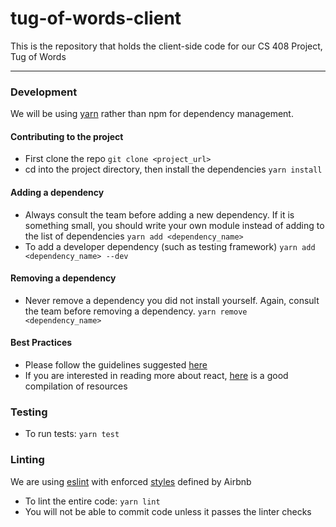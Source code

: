 # tug-of-words-client
This is the repository that holds the client-side code for our CS 408 Project, Tug of Words
***

### Development
We will be using [yarn](https://yarnpkg.com/en/) rather than npm for dependency management.
#### Contributing to the project
- First clone the repo
`git clone <project_url>`
- cd into the project directory, then install the dependencies
`yarn install`
#### Adding a dependency
- Always consult the team before adding a new dependency. If it is something small, you should write your own module instead of adding to the list of dependencies
`yarn add <dependency_name>`
- To add a developer dependency (such as testing framework)
`yarn add <dependency_name> --dev`
#### Removing a dependency
- Never remove a dependency you did not install yourself. Again, consult the team before removing a dependency.
`yarn remove <dependency_name>`
#### Best Practices
- Please follow the guidelines suggested [here](https://github.com/wearehive/project-guidelines)
- If you are interested in reading more about react, [here](https://github.com/markerikson/react-redux-links/blob/master/react-architecture.md) is a good compilation of resources
### Testing
- To run tests:
`yarn test`
### Linting
We are using [eslint](https://eslint.org/) with enforced [styles](https://github.com/airbnb/javascript) defined by Airbnb
- To lint the entire code:
`yarn lint`
- You will not be able to commit code unless it passes the linter checks
